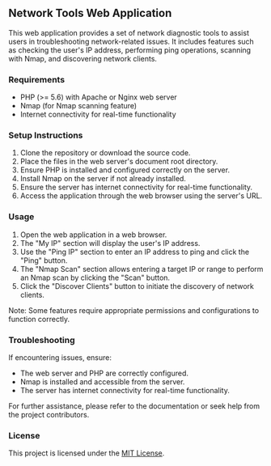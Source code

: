 ## Network Tools Web Application

This web application provides a set of network diagnostic tools to assist users in troubleshooting network-related issues. It includes features such as checking the user's IP address, performing ping operations, scanning with Nmap, and discovering network clients.

### Requirements
- PHP (>= 5.6) with Apache or Nginx web server
- Nmap (for Nmap scanning feature)
- Internet connectivity for real-time functionality

### Setup Instructions
1. Clone the repository or download the source code.
2. Place the files in the web server's document root directory.
3. Ensure PHP is installed and configured correctly on the server.
4. Install Nmap on the server if not already installed.
5. Ensure the server has internet connectivity for real-time functionality.
6. Access the application through the web browser using the server's URL.

### Usage
1. Open the web application in a web browser.
2. The "My IP" section will display the user's IP address.
3. Use the "Ping IP" section to enter an IP address to ping and click the "Ping" button.
4. The "Nmap Scan" section allows entering a target IP or range to perform an Nmap scan by clicking the "Scan" button.
5. Click the "Discover Clients" button to initiate the discovery of network clients.

Note: Some features require appropriate permissions and configurations to function correctly.

### Troubleshooting
If encountering issues, ensure:
- The web server and PHP are correctly configured.
- Nmap is installed and accessible from the server.
- The server has internet connectivity for real-time functionality.

For further assistance, please refer to the documentation or seek help from the project contributors.

### License
This project is licensed under the [MIT License](LICENSE).
